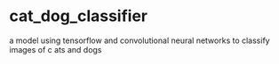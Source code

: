 # cat_dog_classifier
a model using tensorflow and convolutional neural networks to classify images of c ats and dogs
